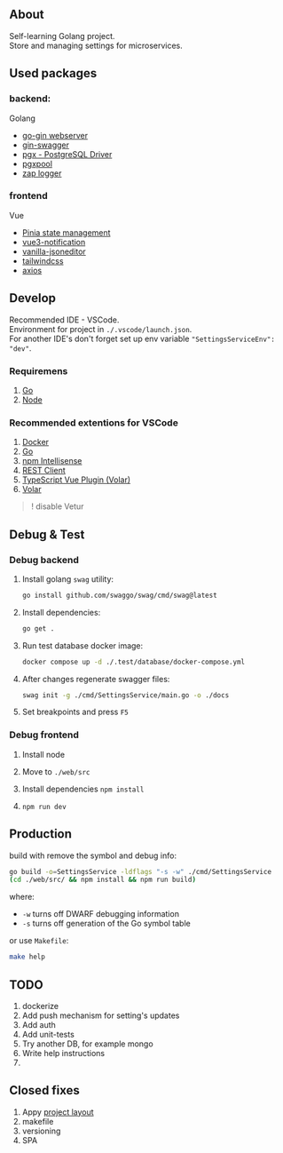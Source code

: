 ## About

Self-learning Golang project.
<br />
Store and managing settings for microservices.

## Used packages

### backend:
Golang
- [go-gin webserver](https://github.com/gin-gonic/gin)
- [gin-swagger](https://github.com/swaggo/gin-swagger)
- [pgx - PostgreSQL Driver](https://github.com/jackc/pgx)
- [pgxpool](https://pkg.go.dev/github.com/jackc/pgx/v4/pgxpool)
- [zap logger](https://github.com/uber-go/zap)

### frontend
Vue
- [Pinia state management](https://github.com/vuejs/pinia)
- [vue3-notification](https://github.com/kyvg/vue3-notification)
- [vanilla-jsoneditor](https://github.com/josdejong/svelte-jsoneditor)
- [tailwindcss](https://github.com/tailwindlabs/tailwindcss)
- [axios](https://github.com/axios/axios)

## Develop
 
Recommended IDE - VSCode.
<br />
Environment for project in `./.vscode/launch.json`.
<br />
For another IDE's don't forget set up env variable `"SettingsServiceEnv": "dev"`.

### Requiremens
1. [Go](https://go.dev/dl/)
0. [Node](https://nodejs.org/en/download)

### Recommended extentions for VSCode
1. [Docker](https://marketplace.visualstudio.com/items?itemName=ms-azuretools.vscode-docker)
0. [Go](https://marketplace.visualstudio.com/items?itemName=golang.Go)
0. [npm Intellisense](https://marketplace.visualstudio.com/items?itemName=christian-kohler.npm-intellisense)
0. [REST Client](https://marketplace.visualstudio.com/items?itemName=humao.rest-client)
0. [TypeScript Vue Plugin (Volar)](https://marketplace.visualstudio.com/items?itemName=Vue.vscode-typescript-vue-plugin)
0. [Volar](https://marketplace.visualstudio.com/items?itemName=Vue.volar) 
> ! disable Vetur

## Debug & Test

### Debug backend

1. Install golang `swag` utility:
    ```bash
    go install github.com/swaggo/swag/cmd/swag@latest
    ```
0. Install dependencies:
    ```bash
    go get .
    ```
0. Run test database docker image:
    ```bash
    docker compose up -d ./.test/database/docker-compose.yml
    ```

0. After changes regenerate swagger files:
    ```bash
    swag init -g ./cmd/SettingsService/main.go -o ./docs
    ```
0. Set breakpoints and press `F5`

### Debug frontend

1. Install node

0. Move to `./web/src`

0. Install dependencies `npm install`

0. `npm run dev`


## Production 

build with remove the symbol and debug info:
```bash
go build -o=SettingsService -ldflags "-s -w" ./cmd/SettingsService
(cd ./web/src/ && npm install && npm run build)
```
where:
- `-w` turns off DWARF debugging information
- `-s` turns off generation of the Go symbol table

or use `Makefile`:
```bash
make help
```

## TODO

1. dockerize 
0. Add push mechanism for setting's updates
0. Add auth
0. Add unit-tests
0. Try another DB, for example mongo
0. Write help instructions
0. 

## Closed fixes

1. Appy [project layout](https://github.com/golang-standards/project-layout/tree/master)
0. makefile
0. versioning
0. SPA